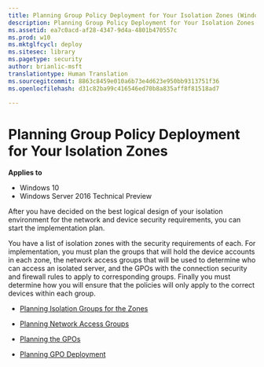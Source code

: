 ```yaml
---
title: Planning Group Policy Deployment for Your Isolation Zones (Windows 10)
description: Planning Group Policy Deployment for Your Isolation Zones
ms.assetid: ea7c0acd-af28-4347-9d4a-4801b470557c
ms.prod: w10
ms.mktglfcycl: deploy
ms.sitesec: library
ms.pagetype: security
author: brianlic-msft
translationtype: Human Translation
ms.sourcegitcommit: 8863c8459e010a6b73e4d623e950bb9313751f36
ms.openlocfilehash: d31c82ba99c416546ed70b8a835aff8f81518ad7

---
```


# Planning Group Policy Deployment for Your Isolation Zones

**Applies to**
-   Windows 10
-   Windows Server 2016 Technical Preview

After you have decided on the best logical design of your isolation environment for the network and device security requirements, you can start the implementation plan.

You have a list of isolation zones with the security requirements of each. For implementation, you must plan the groups that will hold the device accounts in each zone, the network access groups that will be used to determine who can access an isolated server, and the GPOs with the connection security and firewall rules to apply to corresponding groups. Finally you must determine how you will ensure that the policies will only apply to the correct devices within each group.

-   [Planning Isolation Groups for the Zones](planning-isolation-groups-for-the-zones.md)

-   [Planning Network Access Groups](planning-network-access-groups.md)

-   [Planning the GPOs](planning-the-gpos.md)

-   [Planning GPO Deployment](planning-gpo-deployment.md)



<!--HONumber=Jun16_HO4-->


